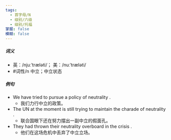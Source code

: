 ```yaml
---
tags:
  - 首字母/N
  - 级别/六级
  - 级别/托福
掌握: false
模糊: false
---
```

##### 词义
- 英：/njuːˈtræləti/； 美：/nuːˈtræləti/
- #词性/n  中立；中立状态
##### 例句
- We have tried to pursue a policy of neutrality .
	- 我们力行中立的政策。
- The UN at the moment is still trying to maintain the charade of neutrality .
	- 联合国眼下还在努力摆出一副中立的假面孔。
- They had thrown their neutrality overboard in the crisis .
	- 他们在这场危机中丢弃了中立立场。
